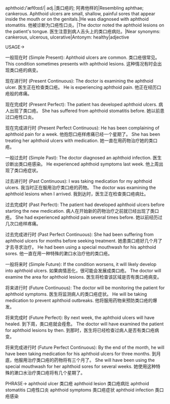 aphthoid:/ˈæfθɔɪd/| adj.|类口疮的;  阿弗他样的|Resembling aphthae; cankerous.  Aphthoid ulcers are small, shallow, painful sores that appear inside the mouth or on the genitals.|He was diagnosed with aphthoid stomatitis. 他被诊断为口疮性口炎。|The doctor noted the aphthoid lesions on the patient's tongue. 医生注意到病人舌头上的类口疮病灶。|Near synonyms:  cankerous, ulcerous, ulcerative|Antonym: healthy|adjective

USAGE->

一般现在时 (Simple Present):
Aphthoid ulcers are common. 类口疮很常见。
This condition sometimes presents with aphthoid lesions. 这种情况有时会出现类口疮的病变。

现在进行时 (Present Continuous):
The doctor is examining the aphthoid ulcer. 医生正在检查类口疮。
He is experiencing aphthoid pain. 他正在经历口疮般的疼痛。

现在完成时 (Present Perfect):
The patient has developed aphthoid ulcers. 病人出现了类口疮。
She has suffered from aphthoid stomatitis before. 她以前患过口疮性口炎。

现在完成进行时 (Present Perfect Continuous):
He has been complaining of aphthoid pain for a week. 他抱怨口疮样疼痛已经一个星期了。
She has been treating her aphthoid ulcers with medication. 她一直在用药物治疗她的类口疮。

一般过去时 (Simple Past):
The doctor diagnosed an aphthoid infection. 医生诊断出类口疮感染。
He experienced aphthoid symptoms last week. 他上周出现了类口疮症状。

过去进行时 (Past Continuous):
I was taking medication for my aphthoid ulcers. 我当时正在服用治疗类口疮的药物。
The doctor was examining the aphthoid lesions when I arrived. 我到达时，医生正在检查类口疮病灶。

过去完成时 (Past Perfect):
The patient had developed aphthoid ulcers before starting the new medication. 病人在开始新的药物治疗之前就已经出现了类口疮。
She had experienced aphthoid pain several times before. 她以前经历过几次口疮样疼痛。


过去完成进行时 (Past Perfect Continuous):
She had been suffering from aphthoid ulcers for months before seeking treatment. 她患类口疮好几个月了才去寻求治疗。
He had been using a special mouthwash for his aphthoid sores. 他一直在用一种特殊的漱口水治疗他的类口疮。

一般将来时 (Simple Future):
If the condition worsens, it will likely develop into aphthoid ulcers. 如果病情恶化，很可能会发展成类口疮。
The doctor will examine the area for aphthoid lesions. 医生将检查该区域是否有类口疮病变。

将来进行时 (Future Continuous):
The doctor will be monitoring the patient for aphthoid symptoms. 医生将监测病人的类口疮症状。
He will be taking medication to prevent aphthoid outbreaks. 他将服用药物来预防类口疮的爆发。

将来完成时 (Future Perfect):
By next week, the aphthoid ulcers will have healed. 到下周，类口疮就会痊愈。
The doctor will have examined the patient for aphthoid lesions by then. 到那时，医生将已经检查过病人是否有类口疮病变。

将来完成进行时 (Future Perfect Continuous):
By the end of the month, he will have been taking medication for his aphthoid ulcers for three months. 到月底，他服用治疗类口疮的药物将有三个月了。
She will have been using the special mouthwash for her aphthoid sores for several weeks. 她使用这种特殊的漱口水治疗类口疮将有几个星期了。


PHRASE->
aphthoid ulcer  类口疮
aphthoid lesion 类口疮病灶
aphthoid stomatitis 口疮性口炎
aphthoid symptoms  类口疮症状
aphthoid infection  类口疮感染

